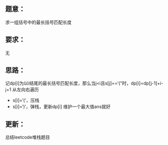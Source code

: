 ## 题意：
求一组括号中的最长括号匹配长度

## 要求：
无

## 思路：
记dp[i]为以i结尾的最长括号匹配长度，那么当j<i且s[j]==‘(“时，dp[i]=dp[j-1]+i-j+1
从左向右遍历
- s[i]=‘(‘，压栈
- s[i]=‘)‘，弹栈，更新dp[i]
维护一个最大值ans就好

## 更新：
总结leetcode堆栈题目

